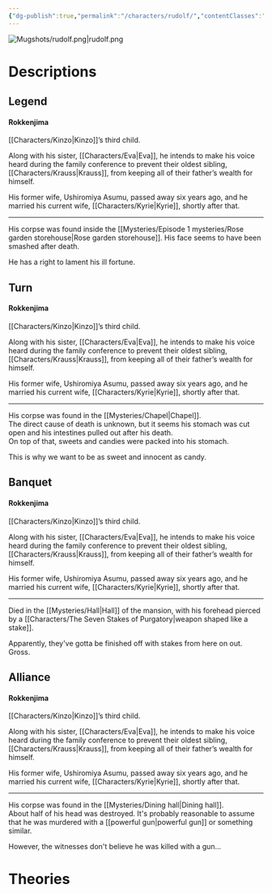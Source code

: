 ```yaml
---
{"dg-publish":true,"permalink":"/characters/rudolf/","contentClasses":"center-headings","tags":["ushiromiya"]}
---
```



![Mugshots/rudolf.png|rudolf.png](/img/user/Mugshots/rudolf.png)

# Descriptions

## Legend
#### Rokkenjima

[[Characters/Kinzo\|Kinzo]]’s third child.

Along with his sister, [[Characters/Eva\|Eva]], he intends to make his voice heard during the family conference to prevent their oldest sibling, [[Characters/Krauss\|Krauss]], from keeping all of their father’s wealth for himself.

His former wife, Ushiromiya Asumu, passed away six years ago, and he married his current wife, [[Characters/Kyrie\|Kyrie]], shortly after that.

---
His corpse was found inside the [[Mysteries/Episode 1 mysteries/Rose garden storehouse\|Rose garden storehouse]]. His face seems to have been smashed after death.

He has a right to lament his ill fortune.
## Turn
#### Rokkenjima

[[Characters/Kinzo\|Kinzo]]’s third child.

Along with his sister, [[Characters/Eva\|Eva]], he intends to make his voice heard during the family conference to prevent their oldest sibling, [[Characters/Krauss\|Krauss]], from keeping all of their father’s wealth for himself.

His former wife, Ushiromiya Asumu, passed away six years ago, and he married his current wife, [[Characters/Kyrie\|Kyrie]], shortly after that.

---
His corpse was found in the [[Mysteries/Chapel\|Chapel]].  
The direct cause of death is unknown, but it seems his stomach was cut open and his intestines pulled out after his death.  
On top of that, sweets and candies were packed into his stomach.  

This is why we want to be as sweet and innocent as candy.
## Banquet
#### Rokkenjima

[[Characters/Kinzo\|Kinzo]]’s third child.

Along with his sister, [[Characters/Eva\|Eva]], he intends to make his voice heard during the family conference to prevent their oldest sibling, [[Characters/Krauss\|Krauss]], from keeping all of their father’s wealth for himself.

His former wife, Ushiromiya Asumu, passed away six years ago, and he married his current wife, [[Characters/Kyrie\|Kyrie]], shortly after that.

---
Died in the [[Mysteries/Hall\|Hall]] of the mansion, with his forehead pierced by a [[Characters/The Seven Stakes of Purgatory\|weapon shaped like a stake]].  

Apparently, they've gotta be finished off with stakes from here on out. Gross.
## Alliance
#### Rokkenjima

[[Characters/Kinzo\|Kinzo]]’s third child.

Along with his sister, [[Characters/Eva\|Eva]], he intends to make his voice heard during the family conference to prevent their oldest sibling, [[Characters/Krauss\|Krauss]], from keeping all of their father’s wealth for himself.

His former wife, Ushiromiya Asumu, passed away six years ago, and he married his current wife, [[Characters/Kyrie\|Kyrie]], shortly after that.

---
His corpse was found in the [[Mysteries/Dining hall\|Dining hall]].  
About half of his head was destroyed. It's probably reasonable to assume that he was murdered with a [[powerful gun\|powerful gun]] or something similar.  

However, the witnesses don't believe he was killed with a gun...
# Theories
